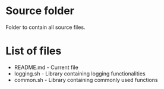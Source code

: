 # Source folder
Folder to contain all source files.
# List of files
* README.md - Current file
* logging.sh - Library containing logging functionalities
* common.sh - Library containing commonly used functions